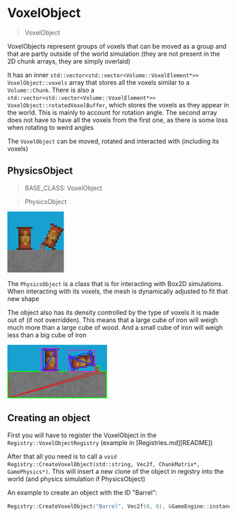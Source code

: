 # VoxelObject

> VoxelObject

VoxelObjects represent groups of voxels that can be moved as a group and that are partly outside of the world simulation (they are not present in the 2D chunk arrays, they are simply overlaid)

It has an inner `std::vector<std::vector<Volume::VoxelElement*>> VoxelObject::voxels` array that stores all the voxels similar to a `Volume::Chunk`. There is also a `std::vector<std::vector<Volume::VoxelElement*>> VoxelObject::rotatedVoxelBuffer`, which stores the voxels as they appear in the world. This is mainly to account for rotation angle. The second array does not have to have all the voxels from the first one, as there is some loss when rotating to weird angles

The `VoxelObject` can be moved, rotated and interacted with (including its voxels) 

## PhysicsObject

> BASE_CLASS: VoxelObject

> PhysicsObject

<img src="images/physicsobjects.png" alt="PhysicsObject" title="PhysicsObjects just laying around">

The `PhysicsObject` is a class that is for interacting with Box2D simulations. When interacting with its voxels, the mesh is dynamically adjusted to fit that new shape

The object also has its density controlled by the type of voxels it is made out of (if not overridden). This means that a large cube of iron will weigh much more than a large cube of wood. And a small cube of iron will weigh less than a big cube of iron

<img src="images/physicsobjects-debug.png" alt="PhysicsObject debug image" title="PhysicsObject's mesh and such">

## Creating an object

[REGISTRY_TUTORIAL]: Registries.md

First you will have to register the VoxelObject in the `Registry::VoxelObjectRegistry` (example in [Registries.md][README])

After that all you need is to call a `void Registry::CreateVoxelObject(std::string, Vec2f, ChunkMatrix*, GamePhysics*)`. This will insert a new clone of the object in registry into the world (and physics simulation if PhysicsObject)

An example to create an object with the ID "Barrel":
```cpp
Registry::CreateVoxelObject("Barrel", Vec2f(0, 0), &GameEngine::instance->chunkMatrix, GameEngine::physics);
```